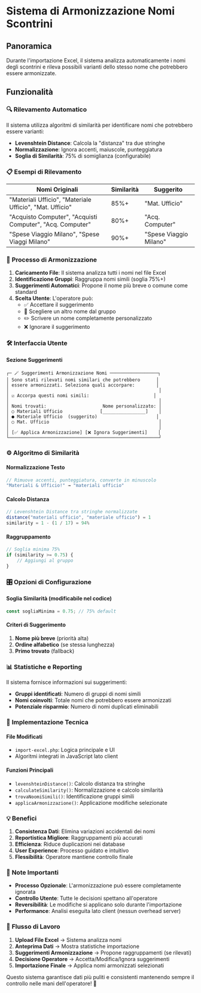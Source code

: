 # Sistema di Armonizzazione Nomi Scontrini

## Panoramica

Durante l'importazione Excel, il sistema analizza automaticamente i nomi degli scontrini e rileva possibili varianti dello stesso nome che potrebbero essere armonizzate.

## Funzionalità

### 🔍 **Rilevamento Automatico**

Il sistema utilizza algoritmi di similarità per identificare nomi che potrebbero essere varianti:

- **Levenshtein Distance**: Calcola la "distanza" tra due stringhe
- **Normalizzazione**: Ignora accenti, maiuscole, punteggiatura
- **Soglia di Similarità**: 75% di somiglianza (configurabile)

### 📋 **Esempi di Rilevamento**

| Nomi Originali | Similarità | Suggerito |
|----------------|------------|-----------|
| "Materiali Ufficio", "Materiale Ufficio", "Mat. Ufficio" | 85%+ | "Mat. Ufficio" |
| "Acquisto Computer", "Acquisti Computer", "Acq. Computer" | 80%+ | "Acq. Computer" |
| "Spese Viaggio Milano", "Spese Viaggi Milano" | 90%+ | "Spese Viaggio Milano" |

### 🎯 **Processo di Armonizzazione**

1. **Caricamento File**: Il sistema analizza tutti i nomi nel file Excel
2. **Identificazione Gruppi**: Raggruppa nomi simili (soglia 75%+)
3. **Suggerimenti Automatici**: Propone il nome più breve o comune come standard
4. **Scelta Utente**: L'operatore può:
   - ✅ Accettare il suggerimento
   - 🔄 Scegliere un altro nome dal gruppo
   - ✏️ Scrivere un nome completamente personalizzato
   - ❌ Ignorare il suggerimento

### 🛠️ **Interfaccia Utente**

#### **Sezione Suggerimenti**
```
┌─ 🪄 Suggerimenti Armonizzazione Nomi ──────────────────┐
│ Sono stati rilevati nomi similari che potrebbero      │
│ essere armonizzati. Seleziona quali accorpare:        │
│                                                        │
│ ☑️ Accorpa questi nomi simili:                        │
│                                                        │
│ Nomi trovati:                     Nome personalizzato: │
│ ○ Materiali Ufficio              [________________]    │
│ ● Materiale Ufficio  (suggerito)                      │
│ ○ Mat. Ufficio                                         │
│                                                        │
│ [✅ Applica Armonizzazione] [❌ Ignora Suggerimenti]    │
└────────────────────────────────────────────────────────┘
```

### ⚙️ **Algoritmo di Similarità**

#### **Normalizzazione Testo**
```javascript
// Rimuove accenti, punteggiatura, converte in minuscolo
"Materiali & Ufficio!" → "materiali ufficio"
```

#### **Calcolo Distanza**
```javascript
// Levenshtein Distance tra stringhe normalizzate
distance("materiali ufficio", "materiale ufficio") = 1
similarity = 1 - (1 / 17) = 94%
```

#### **Raggruppamento**
```javascript
// Soglia minima 75%
if (similarity >= 0.75) {
    // Aggiungi al gruppo
}
```

### 🎛️ **Opzioni di Configurazione**

#### **Soglia Similarità** (modificabile nel codice)
```javascript
const sogliaMinima = 0.75; // 75% default
```

#### **Criteri di Suggerimento**
1. **Nome più breve** (priorità alta)
2. **Ordine alfabetico** (se stessa lunghezza)
3. **Primo trovato** (fallback)

### 📊 **Statistiche e Reporting**

Il sistema fornisce informazioni sui suggerimenti:

- **Gruppi identificati**: Numero di gruppi di nomi simili
- **Nomi coinvolti**: Totale nomi che potrebbero essere armonizzati
- **Potenziale risparmio**: Numero di nomi duplicati eliminabili

### 🔧 **Implementazione Tecnica**

#### **File Modificati**
- `import-excel.php`: Logica principale e UI
- Algoritmi integrati in JavaScript lato client

#### **Funzioni Principali**
- `levenshteinDistance()`: Calcolo distanza tra stringhe
- `calculateSimilarity()`: Normalizzazione e calcolo similarità
- `trovaNoomiSimili()`: Identificazione gruppi simili
- `applicaArmonizzazione()`: Applicazione modifiche selezionate

### 💡 **Benefici**

1. **Consistenza Dati**: Elimina variazioni accidentali dei nomi
2. **Reportistica Migliore**: Raggruppamenti più accurati
3. **Efficienza**: Riduce duplicazioni nei database
4. **User Experience**: Processo guidato e intuitivo
5. **Flessibilità**: Operatore mantiene controllo finale

### 🚨 **Note Importanti**

- **Processo Opzionale**: L'armonizzazione può essere completamente ignorata
- **Controllo Utente**: Tutte le decisioni spettano all'operatore
- **Reversibilità**: Le modifiche si applicano solo durante l'importazione
- **Performance**: Analisi eseguita lato client (nessun overhead server)

### 🔄 **Flusso di Lavoro**

1. **Upload File Excel** → Sistema analizza nomi
2. **Anteprima Dati** → Mostra statistiche importazione
3. **Suggerimenti Armonizzazione** → Propone raggruppamenti (se rilevati)
4. **Decisione Operatore** → Accetta/Modifica/Ignora suggerimenti
5. **Importazione Finale** → Applica nomi armonizzati selezionati

Questo sistema garantisce dati più puliti e consistenti mantenendo sempre il controllo nelle mani dell'operatore! 🎯